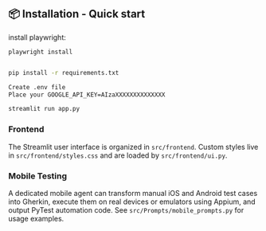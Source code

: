 ## 📦 Installation - Quick start

install playwright:

```shell
playwright install
```

```bash

pip install -r requirements.txt

Create .env file
Place your GOOGLE_API_KEY=AIzaXXXXXXXXXXXXXX

streamlit run app.py

```

### Frontend

The Streamlit user interface is organized in `src/frontend`. Custom styles live in `src/frontend/styles.css` and are loaded by `src/frontend/ui.py`.

### Mobile Testing

A dedicated mobile agent can transform manual iOS and Android test cases into
Gherkin, execute them on real devices or emulators using Appium, and output
PyTest automation code. See `src/Prompts/mobile_prompts.py` for usage examples.
